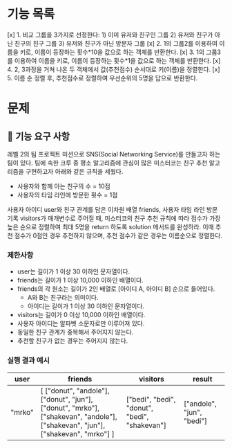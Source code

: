 # 기능 목록

[x] 1. 비교 그룹을 3가지로 선정한다: 1) 이미 유저와 친구인 그룹 2) 유저와 친구가 아닌 친구의 친구 그룹 3) 유저와 친구가 아닌 방문자 그룹
[x] 2. 1의 그룹2를 이용하여 이름을 키로, 이름이 등장하는 횟수\*10을 값으로 하는 객체를 반환한다.
[x] 3. 1의 그룹3를 이용하여 이름을 키로, 이름이 등장하는 횟수\*1을 값으로 하는 객체를 반환한다.
[x] 4. 2, 3과정을 거쳐 나온 두 객체에서 값(추천점수) 순서대로 키(이름)을 정렬한다.
[x] 5. 이름 순 정렬 후, 추천점수로 정렬하여 우선순위의 5명을 답으로 반환한다.

# 문제

## 🚀 기능 요구 사항

레벨 2의 팀 프로젝트 미션으로 SNS(Social Networking Service)를 만들고자 하는 팀이 있다. 팀에 속한 크루 중 평소 알고리즘에 관심이 많은 미스터코는 친구 추천 알고리즘을 구현하고자 아래와 같은 규칙을 세웠다.

- 사용자와 함께 아는 친구의 수 = 10점
- 사용자의 타임 라인에 방문한 횟수 = 1점

사용자 아이디 user와 친구 관계를 담은 이차원 배열 friends, 사용자 타임 라인 방문 기록 visitors가 매개변수로 주어질 때, 미스터코의 친구 추천 규칙에 따라 점수가 가장 높은 순으로 정렬하여 최대 5명을 return 하도록 solution 메서드를 완성하라. 이때 추천 점수가 0점인 경우 추천하지 않으며, 추천 점수가 같은 경우는 이름순으로 정렬한다.

### 제한사항

- user는 길이가 1 이상 30 이하인 문자열이다.
- friends는 길이가 1 이상 10,000 이하인 배열이다.
- friends의 각 원소는 길이가 2인 배열로 [아이디 A, 아이디 B] 순으로 들어있다.
  - A와 B는 친구라는 의미이다.
  - 아이디는 길이가 1 이상 30 이하인 문자열이다.
- visitors는 길이가 0 이상 10,000 이하인 배열이다.
- 사용자 아이디는 알파벳 소문자로만 이루어져 있다.
- 동일한 친구 관계가 중복해서 주어지지 않는다.
- 추천할 친구가 없는 경우는 주어지지 않는다.

### 실행 결과 예시

| user   | friends                                                                                                                         | visitors                                      | result                    |
| ------ | ------------------------------------------------------------------------------------------------------------------------------- | --------------------------------------------- | ------------------------- |
| "mrko" | [ ["donut", "andole"], ["donut", "jun"], ["donut", "mrko"], ["shakevan", "andole"], ["shakevan", "jun"], ["shakevan", "mrko"] ] | ["bedi", "bedi", "donut", "bedi", "shakevan"] | ["andole", "jun", "bedi"] |
